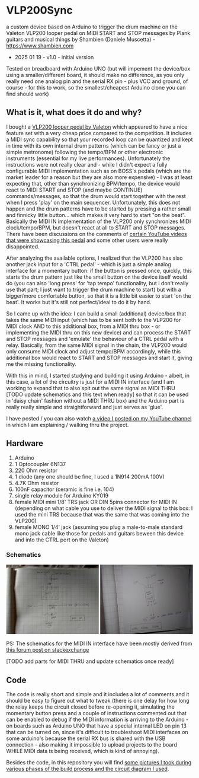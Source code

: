 # VLP200Sync
a custom device based on Arduino to trigger the drum machine on the Valeton VLP200 looper pedal on MIDI START and STOP messages
by Plank guitars and musical things by Shambien (Daniele Muscetta) - https://www.shambien.com

- 2025 01 19 - v1.0 - initial version

Tested on breadboard with Arduino UNO (but will impement the device/box using a smaller/different board, it should make no difference, as you only really need one analog pin and the serial RX pin - plus VCC and ground, of course - for this to work, so the smallest/cheapest Arduino clone you can find should work)


## What is it, what does it do and why?

I bought a [VLP200 looper pedal by Valeton](https://www.valeton.net/VLP200.html) which appeared to have a nice feature set with a very cheap price compared to the competition.
It includes a MIDI sync capability so that your recorded loop can be quantized and kept in time with its own internal drum patterns (which can be fancy or just a simple metronome) following the tempo/BPM or other electronic instruments (essential for my live performances). Unfortunately the instructions were not really clear and - while I didn't expect a fully configurable MIDI implementation such as on BOSS's pedals (which are the market leader for a reason but they are also more expensive) - I was at least expecting that, other than synchronizing BPM/tempo, the device would react to MIDI START and STOP (and maybe CONTINUE) commands/messages, so that the drum would start together with the rest when I press 'play' on the main sequencer.
Unfortunately, this does not happen and the drum patterns have to be started by pressing a rather small and finnicky little button... which makes it very hard to start "on the beat". Basically the MIDI IN implementation of the VLP200 only synchronizes MIDI clock/tempo/BPM, but doesn't react at all to START and STOP messages.
There have been discussions on the comments of [certain YouTube videos that were showcasing this pedal](https://www.youtube.com/watch?v=h4WQNo-W7gM) and some other users were really disappointed.

After analyzing the available options, I realized that the VLP200 has also another jack input for a 'CTRL pedal' - which is just a simple analog interface for a momentary button: if the button is pressed once, quickly, this starts the drum pattern just like the small button on the device itself would do (you can also 'long press' for 'tap tempo' functionality, but I don't really use that part; I just want to trigger the drum machine to start) but with a bigger/more comfortable button, so that it is a little bit easier to start 'on the beat'. It works but it's still not perfect/ideal to do it by hand.

So I came up with the idea: I can build a small (additional) device/box that takes the same MIDI input (which has to be sent both to the VLP200 for MIDI clock AND to this additional box, from a MIDI thru box - or implementing the MIDI thru on this new device) and can process the START and STOP messages and 'emulate' the behaviour of a CTRL pedal with a relay. Basically, from the same MIDI signal in the chain, the VLP200 would only consume MIDI clock and adjust tempo/BPM accordingly, while this additional box would react to START and STOP messages and start it, giving me the missing functionality.

With this in mind, I started studying and building it using Arduino - albeit, in this case, a lot of the circuitry is just for a MIDI IN interface (and I am working to expand that to also spit out the same signal as MIDI THRU [TODO update schematics and this text when ready] so that it can be used in 'daisy chain' fashion without a MIDI THRU box) and the Arduino part is really really simple and straightforward and just serves as 'glue'.


I have posted / you can also watch [a video I posted on my YouTube channel](https://www.youtube.com/watch?v=WXSRCrPKFr0) in which I am explaining / walking thru the project.



## Hardware

1. Arduino
1. 1 Optocoupler 6N137
1. 220 Ohm resistor
1. 1 diode (any one should be fine, I used a 1N914 200mA 100V)
1. 4.7K Ohm resistor
1. 100nF capacitor (ceramic is fine i.e. 104)
1. single relay module for Arduino KY019
1. female MIDI mini 1/8' TRS jack OR DIN 5pins connector for MIDI IN (depending on what cable you use to deliver the MIDI signal to this box: I used the mini TRS because that was the same that was coming into the VLP200)
1. female MONO 1/4' jack (assuming you plug a male-to-male standard mono jack cable like those for pedals and guitars beween this device and into the CTRL port on the Valeton)

### Schematics

<img src="https://github.com/dani3l3/VLP200Sync/blob/master/img/circuit-MIDI-IN.jpg?raw=true" alt="MIDI IN circuit" width="250">

<img src="https://github.com/dani3l3/VLP200Sync/blob/master/img/circuit-RELAY.jpg?raw=true" alt="RELAY" width="250">

PS: The schematics for the MIDI IN interface have been mostly derived from [this forum post on stackexchange](https://arduino.stackexchange.com/questions/56279/how-do-i-properly-receive-midi-with-arduino-with-6n138/66746#66746)

[TODO add parts for MIDI THRU and update schematics once ready]



## Code
The code is really short and simple and it includes a lot of comments and it should be easy to figure out what to tweak (there is one delay for how long the relay keeps the circuit closed before re-opening it, simulating the momentary button press and a couple of instructions commented out that can be enabled to debug if the MIDI information is arriving to the Arduino - on boards such as Arduino UNO that have a special internal LED on pin 13 that can be turned on, since it's difficult to troubleshoot MIDI interfaces on some arduino's because the serial RX bus is shared with the USB connection - also making it impossible to upload projects to the board WHILE MIDI data is being received, which is kind of annoying).

Besides the code, in this repository you will find [some pictures I took during various phases of the build process and the circuit diagram I used](./img/).









